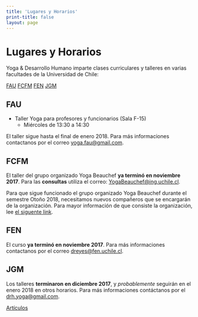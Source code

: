 ```yaml
---
title: 'Lugares y Horarios'
print-title: false
layout: page
---
```

# Lugares y Horarios

Yoga & Desarrollo Humano imparte clases curriculares y talleres en varias facultades de la Universidad de Chile:

<a name="fau-jump"></a>
<p class="text-center">
<a class="btn btn-default" href="#fau-jump" role="button">FAU</a>
<a class="btn btn-default" href="#fcfm-jump" role="button">FCFM</a>
<a class="btn btn-default" href="#fen-jump" role="button">FEN</a>
<a class="btn btn-default" href="#jgm-jump" role="button">JGM</a>
</p>


## FAU

- Taller Yoga para profesores y funcionarios (Sala F-15)
   - Miércoles de 13:30 a 14:30

El taller sigue hasta el final de enero 2018. <a name="fcfm-jump"></a> Para más informaciones contactanos por el correo [yoga.fau@gmail.com](mailto:yoga.fau@gmail.com?subject=Pregunta%20desde%20web%20Yoga%20Beauchef).

## FCFM

El taller del grupo organizado Yoga Beauchef **ya terminó en noviembre 2017**. Para las **consultas** utiliza el correo: [YogaBeauchef@ing.uchile.cl](mailto:YogaBeauchef@ing.uchile.cl?subject=Pregunta%20desde%20web%20Yoga%20Beauchef).

<div class="alert alert-danger" role="alert"> <span class="glyphicon
glyphicon-exclamation-sign" aria-hidden="true"></span> Para que sigue
funcionado el grupo organizado Yoga Beauchef durante el semestre Otoño
2018, necesitamos nuevos compañeros que se encargarán de la
organización. Para mayor información de que consiste la organización,
lee <a href="{% post_url 2018-01-14-nuevos-companeros %}">el siguente link</a>.</div>

## FEN

El curso **ya terminó en noviembre 2017**.
<a name="jgm-jump"></a>
 Para más informaciones contactanos por el correo [dreyes@fen.uchile.cl](mailto:dreyes@fen.uchile.cl?subject=Pregunta%20desde%20web%20Yoga%20Beauchef).

## JGM
 
Los talleres **terminaron en diciembre 2017**, y *probablemente* seguirán en el enero 2018 en otros horarios. Para más informaciones contáctanos por el [drh.yoga@gmail.com](mailto:drh.yoga@gmail.com?subject=Pregunta%20desde%20web%20Yoga%20Beauchef).

<p class="text-center">
<a class="btn btn-primary btn-lg" href="articulos.html" role="button">Artículos</a>
</p>
